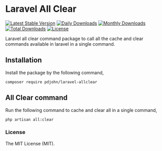 # Laravel All Clear


 [![Latest Stable Version](http://poser.pugx.org/pdjohn/laravel-allclear/v)](https://packagist.org/packages/pdjohn/laravel-allclear) 
[![Daily Downloads](http://poser.pugx.org/pdjohn/laravel-allclear/d/daily)](https://packagist.org/packages/pdjohn/laravel-allclear)
[![Monthly Downloads](http://poser.pugx.org/pdjohn/laravel-allclear/d/monthly)](https://packagist.org/packages/pdjohn/laravel-allclear)
[![Total Downloads](http://poser.pugx.org/pdjohn/laravel-allclear/downloads)](https://packagist.org/packages/pdjohn/laravel-allclear)
[![License](http://poser.pugx.org/pdjohn/laravel-allclear/license)](https://packagist.org/packages/pdjohn/laravel-allclear) 

Laravel all clear command package to call all the cache and clear commands available in laravel in a single command.
## Installation

Install the package by the following command,

    composer require pdjohn/laravel-allclear

## All Clear command

Run the following command to cache and clear all in a single command,

    php artisan all:clear

### License
The MIT License (MIT).    
